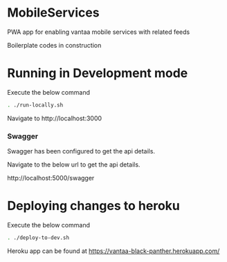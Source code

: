 # MobileServices
PWA app for enabling vantaa mobile services with related feeds

Boilerplate codes in construction

# Running in Development mode
Execute the below command

```bash
. ./run-locally.sh
```
Navigate to http://localhost:3000

### Swagger

Swagger has been configured to get the api details.

Navigate to the below url to get the api details.

http://localhost:5000/swagger


# Deploying changes to heroku
Execute the below command

```bash
. ./deploy-to-dev.sh
```
Heroku app can be found at https://vantaa-black-panther.herokuapp.com/